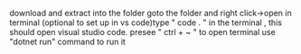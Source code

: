download and extract into the folder
goto the folder and right click->open in terminal
(optional to set up in vs code)type " code . " in the terminal , this should open visual studio code.
presee " ctrl + ~ " to open terminal 
use "dotnet run" command to run it  
